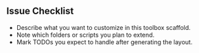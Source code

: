 ## Issue Checklist

- Describe what you want to customize in this toolbox scaffold.
- Note which folders or scripts you plan to extend.
- Mark TODOs you expect to handle after generating the layout.
